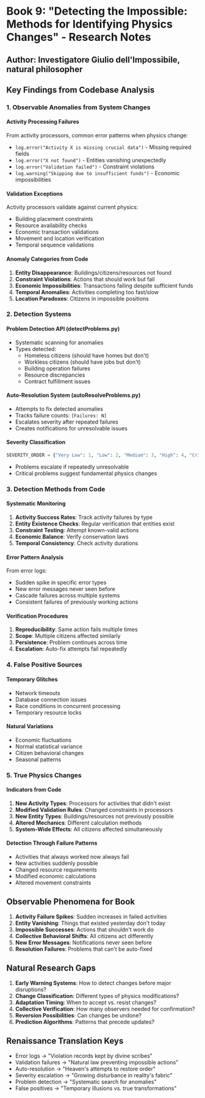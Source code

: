 # Book 9: "Detecting the Impossible: Methods for Identifying Physics Changes" - Research Notes

## Author: Investigatore Giulio dell'Impossibile, natural philosopher

## Key Findings from Codebase Analysis

### 1. Observable Anomalies from System Changes

#### Activity Processing Failures
From activity processors, common error patterns when physics change:
- `log.error("Activity X is missing crucial data")` - Missing required fields
- `log.error("X not found")` - Entities vanishing unexpectedly
- `log.error("Validation failed")` - Constraint violations
- `log.warning("Skipping due to insufficient funds")` - Economic impossibilities

#### Validation Exceptions
Activity processors validate against current physics:
- Building placement constraints
- Resource availability checks
- Economic transaction validations
- Movement and location verification
- Temporal sequence validations

#### Anomaly Categories from Code
1. **Entity Disappearance**: Buildings/citizens/resources not found
2. **Constraint Violations**: Actions that should work but fail
3. **Economic Impossibilities**: Transactions failing despite sufficient funds
4. **Temporal Anomalies**: Activities completing too fast/slow
5. **Location Paradoxes**: Citizens in impossible positions

### 2. Detection Systems

#### Problem Detection API (detectProblems.py)
- Systematic scanning for anomalies
- Types detected:
  - Homeless citizens (should have homes but don't)
  - Workless citizens (should have jobs but don't)
  - Building operation failures
  - Resource discrepancies
  - Contract fulfillment issues

#### Auto-Resolution System (autoResolveProblems.py)
- Attempts to fix detected anomalies
- Tracks failure counts: `[Failures: N]`
- Escalates severity after repeated failures
- Creates notifications for unresolvable issues

#### Severity Classification
```python
SEVERITY_ORDER = {"Very Low": 1, "Low": 2, "Medium": 3, "High": 4, "Critical": 5}
```
- Problems escalate if repeatedly unresolvable
- Critical problems suggest fundamental physics changes

### 3. Detection Methods from Code

#### Systematic Monitoring
1. **Activity Success Rates**: Track activity failures by type
2. **Entity Existence Checks**: Regular verification that entities exist
3. **Constraint Testing**: Attempt known-valid actions
4. **Economic Balance**: Verify conservation laws
5. **Temporal Consistency**: Check activity durations

#### Error Pattern Analysis
From error logs:
- Sudden spike in specific error types
- New error messages never seen before
- Cascade failures across multiple systems
- Consistent failures of previously working actions

#### Verification Procedures
1. **Reproducibility**: Same action fails multiple times
2. **Scope**: Multiple citizens affected similarly
3. **Persistence**: Problem continues across time
4. **Escalation**: Auto-fix attempts fail repeatedly

### 4. False Positive Sources

#### Temporary Glitches
- Network timeouts
- Database connection issues
- Race conditions in concurrent processing
- Temporary resource locks

#### Natural Variations
- Economic fluctuations
- Normal statistical variance
- Citizen behavioral changes
- Seasonal patterns

### 5. True Physics Changes

#### Indicators from Code
1. **New Activity Types**: Processors for activities that didn't exist
2. **Modified Validation Rules**: Changed constraints in processors
3. **New Entity Types**: Buildings/resources not previously possible
4. **Altered Mechanics**: Different calculation methods
5. **System-Wide Effects**: All citizens affected simultaneously

#### Detection Through Failure Patterns
- Activities that always worked now always fail
- New activities suddenly possible
- Changed resource requirements
- Modified economic calculations
- Altered movement constraints

## Observable Phenomena for Book

1. **Activity Failure Spikes**: Sudden increases in failed activities
2. **Entity Vanishing**: Things that existed yesterday don't today
3. **Impossible Successes**: Actions that shouldn't work do
4. **Collective Behavioral Shifts**: All citizens act differently
5. **New Error Messages**: Notifications never seen before
6. **Resolution Failures**: Problems that can't be auto-fixed

## Natural Research Gaps

1. **Early Warning Systems**: How to detect changes before major disruptions?
2. **Change Classification**: Different types of physics modifications?
3. **Adaptation Timing**: When to accept vs. resist changes?
4. **Collective Verification**: How many observers needed for confirmation?
5. **Reversion Possibilities**: Can changes be undone?
6. **Prediction Algorithms**: Patterns that precede updates?

## Renaissance Translation Keys

- Error logs → "Violation records kept by divine scribes"
- Validation failures → "Natural law preventing impossible actions"
- Auto-resolution → "Heaven's attempts to restore order"
- Severity escalation → "Growing disturbance in reality's fabric"
- Problem detection → "Systematic search for anomalies"
- False positives → "Temporary illusions vs. true transformations"